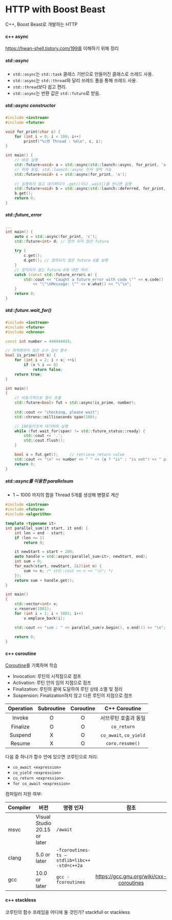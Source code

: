 # HTTP with Boost Beast

C++, Boost Beast로 개발하는  HTTP

#### c++ async

https://hwan-shell.tistory.com/199를 이해하기 위해 정리

##### std::async

- `std::async`는 `std::task` 클래스 기반으로 만들어진 클래스로 쓰레드 사용.
- `std::async`는 `std::thread`와 달리 쓰레드 풀을 통해 쓰레드 사용.
- `std::thread`보다 쉽고 편리.
- `std::async`는 반환 값은 `std::future`로 받음.

##### std::async constructor

```c++
#include <iostream>
#include <future>

void for_print(char c) {
  	for (int i = 0; i < 100; i++)
    	printf("%c번 Thread : %d\n", c, i);
}

int main() {
    // 바로 실행
  	std::future<void> a = std::async(std::launch::async, for_print, 'a');
    // 위와 동일, std::launch::async 인자 생략 가능
    std::future<void> c = std::async(for_print, 'a');
    
    // 실행하지 않고 대기하다가 .get()이나 .wait()를 만나면 실행
  	std::future<void> b = std::async(std::launch::deferred, for_print, 'b');  	
  	b.get();
 	return 0;
}
```

##### std::future_error

```c++
...
int main() {
    auto c = std::async(for_print, 'c');
    std::future<int> d; // 정의 되지 않은 future
    
  	try {
    	c.get(); 
    	d.get(); // 정의되지 않은 future d를 실행
  	}
    // 정의되지 않는 future d에 대한 처리
  	catch (const std::future_error& e) {
    	std::cout << "Caught a future_error with code \"" << e.code()
      		<< "\"\nMessage: \"" << e.what() << "\"\n";
  	}
  	return 0;
}
```

##### std::future.wait_for()

```c++
#include <iostream>
#include <future>
#include <chrono>

const int number = 444444443;

// 최적화되지 않은 소수 검사 함수
bool is_prime(int x) {
    for (int i = 2; i < x; ++i)
        if (x % i == 0)
            return false;
    return true;
}

int main()
{
    // 비동기적으로 함수 호출
    std::future<bool> fut = std::async(is_prime, number);
    
    std::cout << "checking, please wait";
    std::chrono::milliseconds span(100);

    // 100밀리초씩 대기하며 실행
    while (fut.wait_for(span) != std::future_status::ready) {
        std::cout << '.';
        std::cout.flush();
    }

    bool x = fut.get();		// retrieve return value
    std::cout << "\n" << number << " " << (x ? "is" : "is not") << " prime.\n";
    return 0;
}
```

##### std::async를 이용한 parallelsum

- 1 ~ 1000 까지의 합을 Thread 5개를 생성해 병렬로 계산

```c++
#include <iostream>
#include <future>
#include <algorithm>

template <typename it>
int parallel_sum(it start, it end) {
    int len = end - start;
    if (len <= 1)
        return 0;

    it newStart = start + 200;
    auto handle = std::async(parallel_sum<it>, newStart, end);
    int sum = 0;
    for_each(start, newStart, [&](int n) {
        sum += n; /* std::cout << n << "\n"; */
    });
    return sum + handle.get();
}

int main()
{
    std::vector<int> v;
    v.reserve(1001);
    for (int i = 1; i < 1001; i++)
        v.emplace_back(i);

    std::cout << "sum : " << parallel_sum(v.begin(), v.end()) << "\n";
    
    return 0;
}
```

#### c++ coroutine

[Coroutine](https://luncliff.github.io/coroutine/ppt/[Kor]ExploringTheCppCoroutine.pdf)를 기록하며 학습

- Invocation: 루틴의 시작점으로 점프
- Activation: 루틴 안의 임의 지점으로 점프
- Finalization: 루틴의 끝에 도달하여 루틴 상태 소멸 및 정리
- Suspension: Finalization하지 않고 다른 루틴의 지점으로 점프

| Operation | Subroutine | Coroutine |     C++ Coroutine      |
| :-------: | :--------: | :-------: | :--------------------: |
|  Invoke   |     O      |     O     |  서브루틴 호출과 동일  |
| Finalize  |     O      |     O     |      `co_return`       |
|  Suspend  |     X      |     O     | `co_await`, `co_yield` |
|  Resume   |     X      |     O     |    `coro.resume()`     |

다음 중 하나가 함수 안에 있으면 코루틴으로 처리:

- `co_await <expression>`
- `co_yield <expression>`
- `co_return <expression>`
- `for co_await <expression>`

컴파일러 지원 여부:

| Compiler | 버전                         | 명령 인자                                   |                  참조                   |
| -------- | ---------------------------- | ------------------------------------------- | :-------------------------------------: |
| msvc     | Visual Studio 20.15 or later | `/await`                                    |                                         |
| clang    | 5.0 or later                 | `-fcoroutines-ts –stdlib=libc++ -std=c++2a` |                                         |
| gcc      | 10.0 or later                | `gcc -fcoroutines `                         | https://gcc.gnu.org/wiki/cxx-coroutines |

#### c++ stackless

코루틴의 함수 프레임을 어디에 둘 것인가? stackfull or stackless

